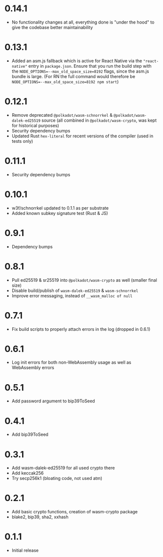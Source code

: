 # 0.14.1

- No functionality changes at all, everything done is "under the hood" to give the codebase better maintainability

# 0.13.1

- Added an asm.js fallback which is active for React Native via the `"react-native"` entry in `package.json`. Ensure that you run the build step with the `NODE_OPTIONS=--max_old_space_size=8192` flags, since the asm.js bundle is large. (For RN the full command would therefore be `NODE_OPTIONS=--max_old_space_size=8192 npm start`)

# 0.12.1

- Remove deprecated `@polkadot/wasm-schnorrkel` & `@polkadot/wasm-dalek-ed25519` source (all combined in `@polkadot/wasm-crypto`, was kept for historical purposes)
- Security dependency bumps
- Updated Rust `hex-literal` for recent versions of the compiler (used in tests only)

# 0.11.1

- Security dependency bumps

# 0.10.1

- w3f/schnorrkel updated to 0.1.1 as per substrate
- Added known subkey signature test (Rust & JS)

# 0.9.1

- Dependency bumps

# 0.8.1

- Pull ed25519 & sr25519 into `@polkadot/wasm-crypto` as well (smaller final size)
- Disable build/publish of `wasm-dalek-ed25519` & `wasm-schnorrkel`
- Improve error messaging, instead of `__wasm_malloc of null`

# 0.7.1

- Fix build scripts to properly attach errors in the log (dropped in 0.6.1)

# 0.6.1

- Log init errors for both non-WebAssembly usage as well as WebAssembly errors

# 0.5.1

- Add password argument to bip39ToSeed

# 0.4.1

- Add bip39ToSeed

# 0.3.1

- Add wasm-dalek-ed25519 for all used crypto there
- Add keccak256
- Try secp256k1 (bloating code, not used atm)

# 0.2.1

- Add basic crypto functions, creation of wasm-crypto package
- blake2, bip39, sha2, xxhash

# 0.1.1

- Initial release
